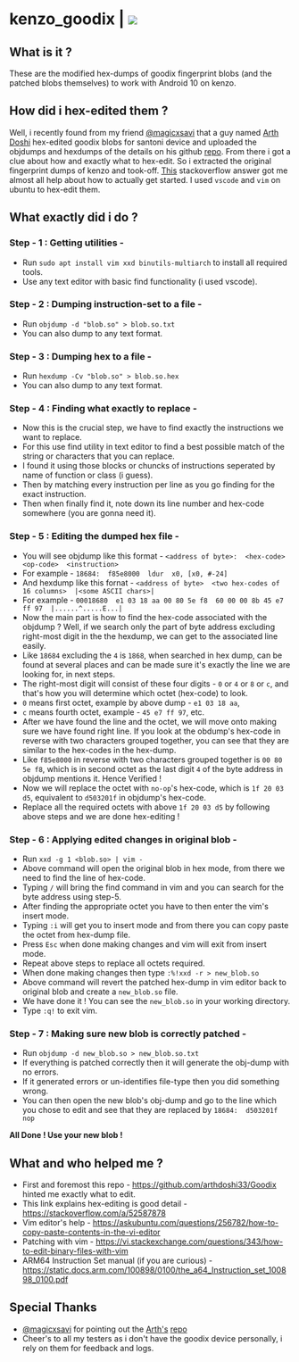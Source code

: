 kenzo_goodix
<span> | </span>
<img src="https://img.shields.io/badge/Status-Not%20Working-red?style=flat-square" />
=============

## What is it ?

These are the modified hex-dumps of goodix fingerprint blobs (and the patched blobs themselves) to work with Android 10 on kenzo.

## How did i hex-edited them ?

Well, i recently found from my friend [@magicxsavi](https://github.com/magicxavi) that a guy named [Arth Doshi](https://github.com/arthdoshi33) hex-edited goodix blobs for santoni device and uploaded the objdumps and hexdumps of the details
on his github [repo](https://github.com/arthdoshi33/Goodix). From there i got a clue about how and exactly what to hex-edit. So i extracted the original fingerprint dumps of kenzo and took-off.
[This](https://stackoverflow.com/a/52587878) stackoverflow answer got me almost all help about how to actually get started. I used `vscode` and `vim` on ubuntu to hex-edit them.

## What exactly did i do ?

### Step - 1 : Getting utilities -

- Run `sudo apt install vim xxd binutils-multiarch` to install all required tools.
- Use any text editor with basic find functionality (i used vscode).

### Step - 2 : Dumping instruction-set to a file -

- Run `objdump -d "blob.so" > blob.so.txt`
- You can also dump to any text format.

### Step - 3 : Dumping hex to a file -

- Run `hexdump -Cv "blob.so" > blob.so.hex`
- You can also dump to any text format.

### Step - 4 : Finding what exactly to replace -

- Now this is the crucial step, we have to find exactly the instructions we want to replace.
- For this use find utility in text editor to find a best possible match of the string or characters that you can replace.
- I found it using those blocks or chuncks of instructions seperated by name of function or class (i guess).
- Then by matching every instruction per line as you go finding for the exact instruction.
- Then when finally find it, note down its line number and hex-code somewhere (you are gonna need it).

### Step - 5 : Editing the dumped hex file -

- You will see objdump like this format - `<address of byte>:  <hex-code>  <op-code>  <instruction>`
- For example - `18684:  f85e8000  ldur  x0, [x0, #-24]`
- And hexdump like this fornat - `<address of byte>  <two hex-codes of 16 columns>  |<some ASCII chars>|`
- For example - `00018680  e1 03 18 aa 00 80 5e f8  60 00 00 8b 45 e7 ff 97  |......^.....E...|`
- Now the main part is how to find the hex-code associated with the objdump ? Well, if we search only the part of byte address excluding right-most digit in the the hexdump, we can get to the associated line easily.
- Like `18684` excluding the `4` is `1868`, when searched in hex dump, can be found at several places and can be made sure it's exactly the line we are looking for, in next steps.
- The right-most digit will consist of these four digits - `0` or `4` or `8` or `c`, and that's how you will determine which octet (hex-code) to look.
- `0` means first octet, example by above dump - `e1 03 18 aa`,
- `c` means fourth octet, example - `45 e7 ff 97`, etc.
- After we have found the line and the octet, we will move onto making sure we have found right line. If you look at the obdump's hex-code in reverse with two characters grouped together, you can see that they are similar to the hex-codes in the hex-dump.
- Like `f85e8000` in reverse with two characters grouped together is `00 80 5e f8`, which is in second octet as the last digit `4` of the byte address in objdump mentions it. Hence Verified !
- Now we will replace the octet with `no-op`'s hex-code, which is `1f 20 03 d5`, equivalent to `d503201f` in objdump's hex-code.
- Replace all the required octets with above `1f 20 03 d5` by following above steps and we are done hex-editing !

### Step - 6 : Applying edited changes in original blob -

- Run `xxd -g 1 <blob.so> | vim -`
- Above command will open the original blob in hex mode, from there we need to find the line of hex-code.
- Typing `/` will bring the find command in vim and you can search for the byte address using step-5.
- After finding the appropriate octet you have to then enter the vim's insert mode.
- Typing `:i` will get you to insert mode and from there you can copy paste the octet from hex-dump file.
- Press `Esc` when done making changes and vim will exit from insert mode.
- Repeat above steps to replace all octets required.
- When done making changes then type `:%!xxd -r > new_blob.so`
- Above command will revert the patched hex-dump in vim editor back to original blob and create a `new_blob.so` file.
- We have done it ! You can see the `new_blob.so` in your working directory.
- Type `:q!` to exit vim.

### Step - 7 : Making sure new blob is correctly patched -

- Run `objdump -d new_blob.so > new_blob.so.txt`
- If everything is patched correctly then it will generate the obj-dump with no errors.
- If it generated errors or un-identifies file-type then you did something wrong.
- You can then open the new blob's obj-dump and go to the line which you chose to edit and see that they are replaced by `18684:  d503201f  nop`

**All Done ! Use your new blob !**

## What and who helped me ?

- First and foremost this repo - https://github.com/arthdoshi33/Goodix hinted me exactly what to edit.
- This link explains hex-editing is good detail - https://stackoverflow.com/a/52587878
- Vim editor's help - https://askubuntu.com/questions/256782/how-to-copy-paste-contents-in-the-vi-editor
- Patching with vim - https://vi.stackexchange.com/questions/343/how-to-edit-binary-files-with-vim
- ARM64 Instruction Set manual (if you are curious) - https://static.docs.arm.com/100898/0100/the_a64_Instruction_set_100898_0100.pdf

## Special Thanks

- [@magicxsavi](https://github.com/magicxavi) for pointing out the [Arth's](https://github.com/arthdoshi33) [repo](https://github.com/arthdoshi33/Goodix)
- Cheer's to all my testers as i don't have the goodix device personally, i rely on them for feedback and logs.
